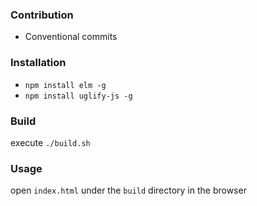 ### Contribution
  - Conventional commits

### Installation
 - `npm install elm -g`
 - `npm install uglify-js -g`

### Build
execute `./build.sh`


### Usage
open `index.html` under the `build` directory in the browser
